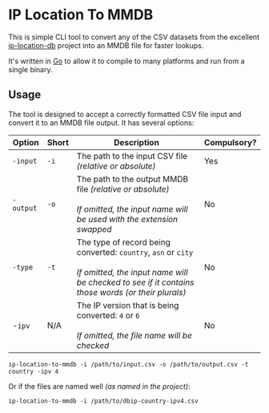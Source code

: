 # IP Location To MMDB

This is simple CLI tool to convert any of the CSV datasets from the excellent [ip-location-db](https://github.com/sapics/ip-location-db) project into an MMDB file for faster lookups.

It's written in [Go](https://go.dev/) to allow it to compile to many platforms and run from a single binary.

## Usage

The tool is designed to accept a correctly formatted CSV file input and convert it to an MMDB file output. It has several options:

| Option    | Short | Description                                                                                                                                                               | Compulsory? |
|-----------|-------|---------------------------------------------------------------------------------------------------------------------------------------------------------------------------|-------------|
| `-input`  | `-i`  | The path to the input CSV file *(relative or absolute)*                                                                                                                   | Yes         |
| `-output` | `-o`  | The path to the output MMDB file *(relative or absolute)* <br/><br/>*If omitted, the input name will be used with the extension swapped*                                  | No          |
| `-type`   | `-t`  | The type of record being converted: `country`, `asn` or `city`<br/><br/>*If omitted, the input name will be checked to see if it contains those words (or their plurals)* | No          |
| -`ipv`    | N/A   | The IP version that is being converted: `4` or `6`<br/><br/> *If omitted, the file name will be checked*                                                                  | No          |

```Shell
ip-location-to-mmdb -i /path/to/input.csv -o /path/to/output.csv -t country -ipv 4
```

Or if the files are named well *(as named in the project)*:

```Shell
ip-location-to-mmdb -i /path/to/dbip-country-ipv4.csv
```